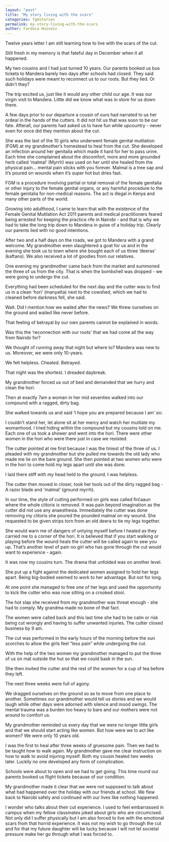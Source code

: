 ```yaml
---
layout: "post"
title: "My story living with the scars"
categories: fgmstories
permalink: my-story-living-with-the-scars
author: Fardosa Hussein
---
```



Twelve years letter I am still learning how to live with the scars of the cut.

Still fresh in my memory is that fateful day in December when it all happened. 

My two cousins and I had just turned 10 years. Our parents booked us bus tickets to Mandera barely two days after schools had closed. They said such holidays were meant to reconnect us to our roots. But they lied. Or didn’t they?

The trip excited us, just like it would any other child our age. It was our virgin visit to Mandera. Little did we know what was in store for us down there.

A few days prior to our departure a cousin of ours had narrated to us her ordeal in the hands of the cutters. It did not hit us that was soon to be our fate. Afterall, our parents had asked us to have fun while upcountry - never even for once did they mention about the cut.

She was the last of the 10 girls who underwent female genital mutilation (FGM) at my grandmother’s homestead to heal from the cut. She developed an infection around her genitalia which made it hard for her to pass urine. Each time she complained about the discomfort, more and more grounded herb called ‘malmal’ (Myrrh) was used on her until she healed from the physical pain… mental pain sticks with you forever. Malmal is a tree sap and it’s poured on wounds when it’s super hot but dries fast.

FGM is a procedure involving partial or total removal of the female genitalia or other injury to the female genital organs, or any harmful procedure to the female genitalia for non-medical reasons. The act is illegal in Kenya and many other parts of the world.

Growing into adulthood, I came to learn that with the existence of the Female Genital Mutilation Act 2011 parents and medical practitioners feared being arrested for keeping the practice rife in Nairobi - and that is why we had to take the long trip down to Mandera in guise of a holiday trip. Clearly our parents lied with no good intentions. 

After two and a half days on the roads, we got to Mandera with a grand welcome. My grandmother even slaughtered a goat for us and in the evening she took us to town where she bought each of us three ‘deeras’ (kaftans). We also received a lot of goodies from our relatives.

One evening my grandmother came back from the market and summoned the three of us from the city. That is when the bombshell was dropped - we were going to undergo the cut.

Everything had been scheduled for the next day and the cutter was to find us in a clean ‘hori’ (manyatta) next to the cowshed, which we had to cleaned before darkness fell, she said.

Wait. Did I mention how we wailed after the news? We threw ourselves on the ground and wailed like never before.

That feeling of betrayal by our own parents cannot be explained in words.

Was this the ‘reconnection with our roots’ that we had come all the way from Nairobi for?

We thought of running away that night but where to? Mandera was new to us. Moreover, we were only 10-years.

We felt helpless. Cheated. Betrayed. 

That night was the shortest. I dreaded daybreak.

My grandmother forced us out of bed and demanded that we hurry and clean the hori. 

Then at exactly 7am a woman in her mid seventies walked into our compound with a ragged, dirty bag. 

She walked towards us and said ‘I hope you are prepared because I am’ *sic*. 

I couldn’t stand her, let alone sit at her mercy and watch her mutilate my womanhood. I tried hiding within the compound but my cousins told on me. Each one of us took a shower and went into the hori. There were other women in the hori who were there just in case we resisted.

The cutter pointed at me first because I was the tiniest of the three of us. I pleaded with my grandmother but she pulled me towards the old lady who made me lie on the bare ground. She then pointed at two women who were in the hori to come hold my legs apart until she was done. 

I laid there stiff with my head held to the ground. I was helpless.

The cutter then moved in closer, took her tools out of the dirty ragged bag - A razor blade and ‘malmal’ (ground myrrh). 

In our time, the style of cutting performed on girls was called firĉaaun where the whole clitoris is removed. It was pain beyond imagination as the cutter did not use any anaesthesia. Immediately the cutter was done removing my clitoris she poured the pounded malmal on my wound. She requested to be given strips torn from an old deera to tie my legs together. 

She would warn me of dangers of untying myself before I healed as they carried me to a corner of the hori.  It is believed that if you start walking or playing before the wound heals the cutter will be called again to sew you up. That’s another level of pain no girl who has gone through the cut would want to experience - again.
 
It was now my cousins turn. The drama that unfolded was on another level. 

She put up a fight against the dedicated women assigned to hold her legs apart. Being big-bodied seemed to work to her advantage. But not for long.

At one point she managed to free one of her legs and used the opportunity to kick the cutter who was now sitting on a crooked stool. 

The hot slap she received from my grandmother was threat enough - she had to comply. My grandma made no bone of that fact.

The women were called back and this last time she had to be calm or risk being cut wrongly and having to suffer unwanted injuries. The cutter closed business by 9 am. 

The cut was performed in the early hours of the morning before the sun scorches to allow the girls feel “less pain” while undergoing the cut. 

With the help of the two women my grandmother managed to put the three of us on mat outside the hut so that we could bask in the sun.  

She then invited the cutter and the rest of the women for a cup of tea before they left. 

The next three weeks were full of agony. 

We dragged ourselves on the ground so as to move from one place to another. Sometimes our grandmother would tell us stories and we would laugh while other days were adorned with silence and mood swings. The mental trauma was a burden too heavy to bare and our mothers were not  around to comfort us. 

My grandmother reminded us every day that we were no longer little girls and that we should start acting like women. But how were we to act like women? We were only 10 years old.

I was the first to heal after three weeks of gruesome pain. Then we had to be taught how to walk again. My grandmother gave me clear instruction on how to walk to avoid injuring myself. Both my cousin healed two weeks later. Luckily no one developed any form of complication. 

Schools were about to open and we had to get going. This time round our parents booked us flight tickets because of our condition. 

My grandmother made it clear that we were not supposed to talk about what had happened over the holiday with our friends at school.
We flew back to Nairobi safely and continued with our lives like nothing happened. 

I wonder who talks about their cut experience. I used to feel embarrassed in campus when my fellow classmates joked about girls who are circumcised. Not only did I suffer physically but I am also forced to live with the emotional scars from that horrid experience. It was not my wish to go through the cut and for that my future daughter will be lucky because I will not let societal pressure make her go through what I was forced to.